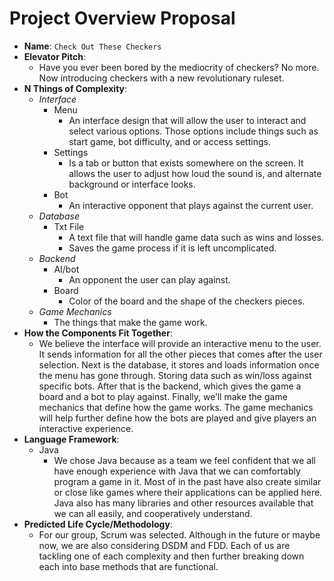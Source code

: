 # Project Overview Proposal

* **Name**: `Check Out These Checkers`
* **Elevator Pitch**: 
    - Have you ever been bored by the mediocrity of checkers? No more. Now introducing checkers with a new revolutionary ruleset. 
* **N Things of Complexity**:
    - *Interface*
        - Menu
            - An interface design that will allow the user to interact and select various options. Those options include things such as start game, bot difficulty, and or access settings. 
        - Settings
            - Is a tab or button that exists somewhere on the screen. It allows the user to adjust how loud the sound is, and alternate background or interface looks. 
        - Bot
            - An interactive opponent that plays against the current user. 
    - *Database*
        - Txt File
            - A text file that will handle game data such as wins and losses.
            - Saves the game process if it is left uncomplicated.
    - *Backend*
        - AI/bot 
            - An opponent the user can play against.
        - Board
            - Color of the board and the shape of the checkers pieces. 
    - *Game Mechanics*
        - The things that make the game work. 
* **How the Components Fit Together**:
    - We believe the interface will provide an interactive menu to the user. It sends information for all the other pieces that comes after the user selection. Next is the database, it stores and loads information once the menu has gone through. Storing data such as win/loss against specific bots. After that is the backend, which gives the game a board and a bot to play against. Finally, we’ll make the game mechanics that define how the game works. The game mechanics will help further define how the bots are played and give players an interactive experience.
* **Language Framework**:
    - Java
        - We chose Java because as a team we feel confident that we all have enough experience with Java that we can comfortably program a game in it. Most of in the past have also create similar or close like games where their applications can be applied here. Java also has many libraries and other resources available that we can all easily, and cooperatively understand.
* **Predicted Life Cycle/Methodology**:
    - For our group, Scrum was selected. Although in the future or maybe now, we are also considering DSDM and FDD. Each of us are tackling one of each complexity and then further breaking down each into base methods that are functional.